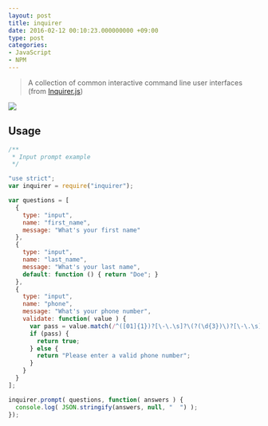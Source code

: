 ```yaml
---
layout: post
title: inquirer
date: 2016-02-12 00:10:23.000000000 +09:00
type: post
categories:
- JavaScript
- NPM
---
```

> A collection of common interactive command line user interfaces
> (from [Inquirer.js](https://github.com/SBoudrias/Inquirer.js))

![](https://camo.githubusercontent.com/c60910b1ebcfd4448a986fa22d0d412b7f2d770c/68747470733a2f2f692e636c6f756475702e636f6d2f4c6352477058493043582d3330303078333030302e706e67)

## Usage
```js
/**
 * Input prompt example
 */

"use strict";
var inquirer = require("inquirer");

var questions = [
  {
    type: "input",
    name: "first_name",
    message: "What's your first name"
  },
  {
    type: "input",
    name: "last_name",
    message: "What's your last name",
    default: function () { return "Doe"; }
  },
  {
    type: "input",
    name: "phone",
    message: "What's your phone number",
    validate: function( value ) {
      var pass = value.match(/^([01]{1})?[\-\.\s]?\(?(\d{3})\)?[\-\.\s]?(\d{3})[\-\.\s]?(\d{4})\s?((?:#|ext\.?\s?|x\.?\s?){1}(?:\d+)?)?$/i);
      if (pass) {
        return true;
      } else {
        return "Please enter a valid phone number";
      }
    }
  }
];

inquirer.prompt( questions, function( answers ) {
  console.log( JSON.stringify(answers, null, "  ") );
});
```
